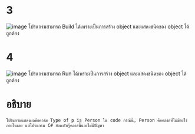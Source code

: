 # 3 #
![image](https://github.com/ThanaloekKaisai/03376836-OOP-2566-Lab-05/assets/144195683/31f8edee-e66b-4f2c-9da8-45bceefd893e)
โปรแกรมสามารถ Build ได้เพราะเป็นการสร้าง object และแสดงชนิดของ object ได้ถูกต้อง
# 4 #
![image](https://github.com/ThanaloekKaisai/03376836-OOP-2566-Lab-05/assets/144195683/7240abba-a179-49d6-b211-d9f11a1666a6)
โปรแกรมสามารถ Run ได้เพราะเป็นการสร้าง object และแสดงชนิดของ object ได้ถูกต้อง

# อธิบาย #
```
โปรแกรมแสดงผลข้อความ Type of p is Person ใน code กรณีนี้, Person คือคลาสที่ไม่มีอะไรภายในเลย แต่โปรแกรม C# ยังคงรับรู้คลาสนี้และไม่มีปัญหา
